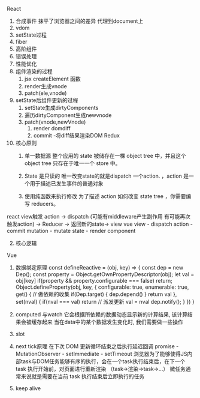 React
1. 合成事件
抹平了浏览器之间的差异
代理到document上
2. vdom
3. setState过程
4. fiber
5. 高阶组件
6. 错误处理
7. 性能优化
8. 组件渲染的过程
   1. jsx createElement 函数
   2. render生成vnode
   3. patch(ele,vnode)
9. setState后组件更新的过程
   1.  setState生成dirtyComponents
   2.  遍历dirtyComponent生成newvnode
   3.  patch(vnode,newVnode)
       1.  render domdiff
       2.  commit -将diff结果渲染DOM
Redux
1. 核心原则
   1. 单一数据源    整个应用的 state 被储存在一棵 object tree 中，并且这个 object tree 只存在于唯一一个 store 中。

   2. State 是只读的   唯一改变state的就是dispatch 一个action. ，action 是一个用于描述已发生事件的普通对象
   3. 使用纯函数来执行修改  为了描述 action 如何改变 state tree ，你需要编写 reducers。

react view触发 action -> dispatch (可能有middleware产生副作用 有可能再次触发action) -> Reducer -> 返回新的state-> view
vue view - dispatch action - commit mutation - mutate state - render component

2. 核心逻辑

Vue
1. 数据绑定原理
const defineReactive = (obj, key) => {
  const dep = new Dep();
  const property = Object.getOwnPropertyDescriptor(obj);
  let val = obj[key]
  if(property && property.configurable === false) return;
  Object.defineProperty(obj, key, {
    configurable: true,
    enumerable: true,
    get() {
      // 做依赖的收集
      if(Dep.target) {
        dep.depend()
      }
      return val
    },
    set(nval) {
      if(nval === val) return
      // 派发更新
      val = nval
      dep.notify();
    }
  })
}

1. computed 与watch
它会根据所依赖的数据动态显示新的计算结果, 该计算结果会被缓存起来
当在data中的某个数据发生变化时, 我们需要做一些操作
2. slot
3. next tick原理
在下次 DOM 更新循环结束之后执行延迟回调
promise - MutationObserver -  setImmediate - setTimeout
浏览器为了能够使得JS内部task与DOM任务能够有序的执行，会在一个task执行结束后，在下一个 task 执行开始前，对页面进行重新渲染 （task->渲染->task->...）
微任务通常来说就是需要在当前 task 执行结束后立即执行的任务
4. keep alive